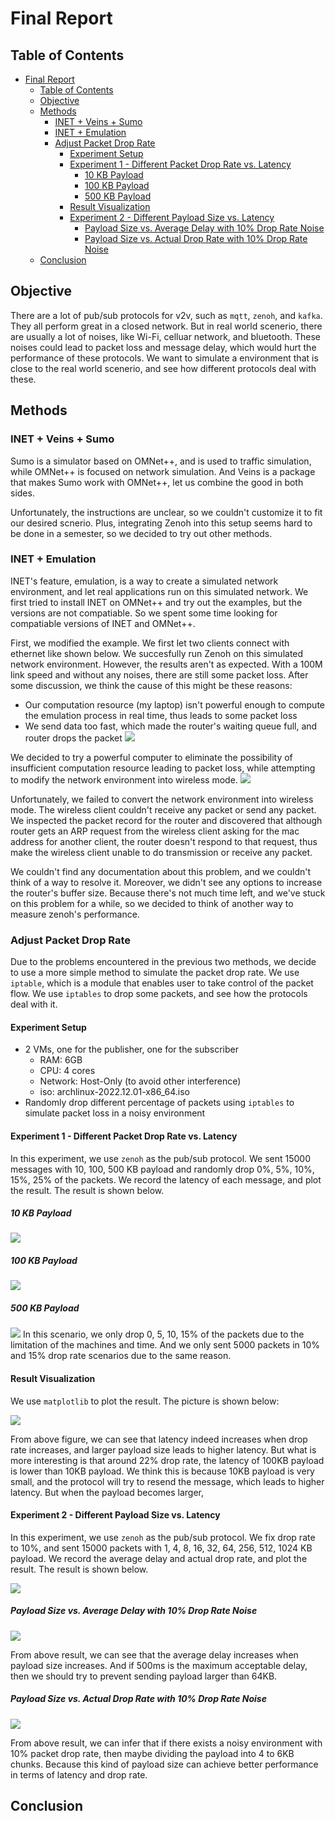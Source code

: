 # Final Report

## Table of Contents

- [Final Report](#final-report)
  - [Table of Contents](#table-of-contents)
  - [Objective](#objective)
  - [Methods](#methods)
    - [INET + Veins + Sumo](#inet--veins--sumo)
    - [INET + Emulation](#inet--emulation)
    - [Adjust Packet Drop Rate](#adjust-packet-drop-rate)
      - [Experiment Setup](#experiment-setup)
      - [Experiment 1 - Different Packet Drop Rate vs. Latency](#experiment-1---different-packet-drop-rate-vs-latency)
        - [10 KB Payload](#10-kb-payload)
        - [100 KB Payload](#100-kb-payload)
        - [500 KB Payload](#500-kb-payload)
      - [Result Visualization](#result-visualization)
      - [Experiment 2 - Different Payload Size vs. Latency](#experiment-2---different-payload-size-vs-latency)
        - [Payload Size vs. Average Delay with 10% Drop Rate Noise](#payload-size-vs-average-delay-with-10-drop-rate-noise)
        - [Payload Size vs. Actual Drop Rate with 10% Drop Rate Noise](#payload-size-vs-actual-drop-rate-with-10-drop-rate-noise)
  - [Conclusion](#conclusion)

## Objective

There are a lot of pub/sub protocols for v2v, such as `mqtt`, `zenoh`, and `kafka`. They all perform great in a closed network. But in real world scenerio, there are usually a lot of noises, like Wi-Fi, celluar network, and bluetooth. These noises could lead to packet loss and message delay, which would hurt the performance of these protocols.
We want to simulate a environment that is close to the real world scenerio, and see how different protocols deal with these.

## Methods

### INET + Veins + Sumo

Sumo is a simulator based on OMNet++, and is used to traffic simulation, while OMNet++ is focused on network simulation. And Veins is a package that makes Sumo work with OMNet++, let us combine the good in both sides.

Unfortunately, the instructions are unclear, so we couldn't customize it to fit our desired scnerio. Plus, integrating Zenoh into this setup seems hard to be done in a semester, so we decided to try out other methods.

### INET + Emulation
INET's feature, emulation, is a way to create a simulated network environment, and let real applications run on this simulated network.
We first tried to install INET on OMNet++ and try out the examples, but the versions are not compatiable. So we spent some time looking for compatiable versions of INET and OMNet++.

First, we modified the example. We first let two clients connect with ethernet like shown below. We succesfully run Zenoh on this simulated network environment. However, the results aren't as expected. With a 100M link speed and without any noises, there are still some packet loss. After some discussion, we think the cause of this might be these reasons:
- Our computation resource (my laptop) isn't powerful enough to compute the emulation process in real time, thus leads to some packet loss
- We send data too fast, which made the router's waiting queue full, and router drops the packet
![](https://i.imgur.com/MhROjyq.png)

We decided to try a powerful computer to eliminate the possibility of insufficient computation resource leading to packet loss, while attempting to modify the network environment into wireless mode.
![](https://i.imgur.com/614E2CE.png)


Unfortunately, we failed to convert the network environment into wireless mode. The wireless client couldn't receive any packet or send any packet.
We inspected the packet record for the router and discovered that although router gets an ARP request from the wireless client asking for the mac address for another client, the router doesn't respond to that request, thus make the wireless client unable to do transmission or receive any packet. 

We couldn't find any documentation about this problem, and we couldn't think of a way to resolve it. Moreover, we didn't see any options to increase the router's buffer size.
Because there's not much time left, and we've stuck on this problem for a while, so we decided to think of another way to measure zenoh's performance.

### Adjust Packet Drop Rate
Due to the problems encountered in the previous two methods, we decide to use a more simple method to simulate the packet drop rate. We use `iptable`, which is a module that enables user to take control of the packet flow. We use `iptables` to drop some packets, and see how the protocols deal with it.

#### Experiment Setup
* 2 VMs, one for the publisher, one for the subscriber
  * RAM: 6GB
  * CPU: 4 cores
  * Network: Host-Only (to avoid other interference)
  * iso: archlinux-2022.12.01-x86_64.iso
* Randomly drop different percentage of packets using `iptables` to simulate packet loss in a noisy environment

#### Experiment 1 - Different Packet Drop Rate vs. Latency
In this experiment, we use `zenoh` as the pub/sub protocol. We sent 15000 messages with 10, 100, 500 KB payload and randomly drop 0%, 5%, 10%, 15%, 25% of the packets. We record the latency of each message, and plot the result. The result is shown below.

##### 10 KB Payload
![](./zenoh-measurement/pictures/10kb.jpg)

##### 100 KB Payload
![](./zenoh-measurement/pictures/100kb.jpg)

##### 500 KB Payload
![](./zenoh-measurement/pictures/500kb.jpg)
In this scenario, we only drop 0, 5, 10, 15% of the packets due to the limitation of the machines and time. And we only sent 5000 packets in 10% and 15% drop rate scenarios due to the same reason. 

#### Result Visualization
We use `matplotlib` to plot the result. The picture is shown below:  

![](./zenoh-measurement/pictures/experiement1_visualization.jpg)  

From above figure, we can see that latency indeed increases when drop rate increases, and larger payload size leads to higher latency. But what is more interesting is that around 22% drop rate, the latency of 100KB payload is lower than 10KB payload. We think this is because 10KB payload is very small, and the protocol will try to resend the message, which leads to higher latency. But when the payload becomes larger, 
#### Experiment 2 - Different Payload Size vs. Latency
In this experiment, we use `zenoh` as the pub/sub protocol. We fix drop rate to 10%, and sent 15000 packets with 1, 4, 8, 16, 32, 64, 256, 512, 1024 KB payload. We record the average delay and actual drop rate, and plot the result. The result is shown below.

![](./zenoh-measurement/pictures/experiment2_table.jpg)

##### Payload Size vs. Average Delay with 10% Drop Rate Noise
![](./zenoh-measurement/pictures/experiment2_fig1.jpg)

From above result, we can see that the average delay increases when payload size increases. And if 500ms is the maximum acceptable delay, then we should try to prevent sending payload larger than 64KB.

##### Payload Size vs. Actual Drop Rate with 10% Drop Rate Noise
![](./zenoh-measurement/pictures/experiment2_fig2.jpg)

From above result, we can infer that if there exists a noisy environment with 10% packet drop rate, then maybe dividing the payload into 4 to 6KB chunks. Because this kind of payload size can achieve better performance in terms of latency and drop rate. 
## Conclusion
